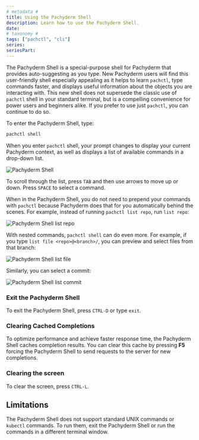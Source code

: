 ```yaml
---
# metadata # 
title: Using the Pachyderm Shell
description: Learn how to use the Pachyderm Shell.
date: 
# taxonomy #
tags: ["pachctl", "cli"]
series:
seriesPart:
---
```


The Pachyderm Shell is a special-purpose shell for Pachyderm that provides
auto-suggesting as you type. New Pachyderm users will find this user-friendly
shell especially appealing as it helps to learn `pachctl`, type commands
faster, and displays useful information about the objects you are interacting
with. This new shell does not supersede the classic use of `pachctl` shell
in your standard terminal, but is a compelling convenience for power users
and beginners alike. If you prefer to use just `pachctl`, you can continue to
do so.

To enter the Pachyderm Shell, type:

```s
pachctl shell
```

When you enter `pachctl` shell, your prompt changes to display your current
Pachyderm context, as well as displays a list of available commands in a
drop-down list.

![Pachyderm Shell](../../../assets/images/s_pach_shell.png)

To scroll through the list, press `TAB` and then use arrows to move up or
down. Press `SPACE` to select a command.

When in the Pachyderm Shell, you do not need to prepend your commands with
`pachctl` because Pachyderm does that for you automatically behind the
scenes. For example, instead of running `pachctl list repo`, run `list
repo`:

![Pachyderm Shell list repo](../../../assets/images/s_pach_shell_list_repo.png)

With nested commands, `pachctl shell` can do even more. For example, if you
type `list file <repo>@<branch>/`, you can preview and select files from that
branch:

![Pachyderm Shell list file](../../../assets/images/s_pach_shell_list_file.png)

Similarly, you can select a commit:

![Pachyderm Shell list commit](../../../assets/images/s_pach_shell_list_commit.png)

### Exit the Pachyderm Shell

To exit the Pachyderm Shell, press `CTRL-D` or type `exit`.

### Clearing Cached Completions

To optimize performance and achieve faster response time,
the Pachyderm Shell caches completion results. You can clear this cache
by pressing **F5** forcing the Pachyderm Shell to send requests to the
server for new completions.

### Clearing the screen

To clear the screen, press `CTRL-L`.

## Limitations

The Pachyderm Shell does not support standard UNIX commands or `kubectl` commands.
To run them, exit the Pachyderm Shell or run the commands in a different terminal
window.
